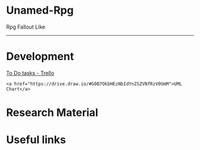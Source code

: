 # Unamed-Rpg
Rpg Fallout Like

---

# Development
<a href="https://trello.com/b/gD8iwWxM/fallout-rpg">To Do tasks - Trello</a>

    <a href="https://drive.draw.io/#G0B7OkbHEzNbIdYnZSZVNfRzV0UmM">UML Chart</a> 


# Research Material


# Useful links

